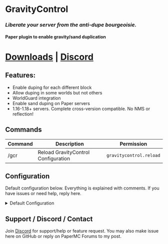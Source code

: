# GravityControl

### ***Liberate your server from the anti-dupe bourgeoisie.***

#### Paper plugin to enable gravity/sand duplication

# [Downloads](https://github.com/sulu5890/GravityControl/releases) | [Discord](https://discord.gg/TNvq9y7esy)

## **Features:**

* Enable duping for each different block
* Allow duping in some worlds but not others
* WorldGuard integration
* Enable sand duping on Paper servers
* 1.16-1.18+ servers. Complete cross-version compatible. No NMS or reflection!

## **Commands**

| Command | Description                         | Permission              |
|---------|-------------------------------------|-------------------------|
| /gcr    | Reload GravityControl Configuration | `gravitycontrol.reload` |

## **Configuration**

Default configuration below. Everything is explained with comments. If you have issues or need help, reply here.

<details>
  <summary>Default Configuration</summary>

  ```yaml
  # Worlds where gravity duplication is enabled.
  # `*` means all worlds.
  # WARNING: World key is used, NOT world name.
  # For example: `minecraft:overworld` rather than `world`.
  worlds:
    - "*"

  # Blocks for which duping is allowed.
  blocks:
    - "sand"
    - "red_sand"
    - "gravel"
    - "anvil"
    - "dragon_egg"
    - "white_concrete_powder"
    - "orange_concrete_powder"
    - "magenta_concrete_powder"
    - "light_blue_concrete_powder"
    - "yellow_concrete_powder"
    - "lime_concrete_powder"
    - "pink_concrete_powder"
    - "gray_concrete_powder"
    - "light_gray_concrete_powder"
    - "cyan_concrete_powder"
    - "purple_concrete_powder"
    - "blue_concrete_powder"
    - "brown_concrete_powder"
    - "green_concrete_powder"
    - "red_concrete_powder"
    - "black_concrete_powder"

  # List of WorldGuard regions where duping is allowed
  # `*` means all regions. Checked based on end portal coordinates.
  regions:
    - "*"

  # If GravityControl should check for updates on startup
  update-checker: true
  ```

</details>

## Support / Discord / Contact

Join [Discord](https://discord.gg/TNvq9y7esy) for support/help or feature request. You may also make issue here on
GitHub or reply on PaperMC Forums to my post.
